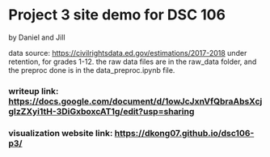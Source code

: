 # Project 3 site demo for DSC 106
by Daniel and Jill

data source:
https://civilrightsdata.ed.gov/estimations/2017-2018
under retention, for grades 1-12. 
the raw data files are in the raw_data folder, and the preproc done is in the data_preproc.ipynb file.

### writeup link: https://docs.google.com/document/d/1owJcJxnVfQbraAbsXcjgIzZXyi1tH-3DiGxboxcAT1g/edit?usp=sharing

### visualization website link: https://dkong07.github.io/dsc106-p3/
